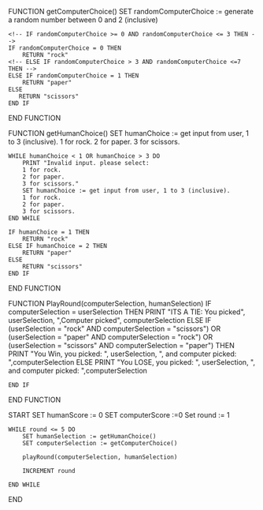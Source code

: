 FUNCTION getComputerChoice()
    SET randomComputerChoice := generate a random number between 0 and 2 (inclusive)

    <!-- IF randomComputerChoice >= 0 AND randomComputerChoice <= 3 THEN -->
    IF randomComputerChoice = 0 THEN
        RETURN "rock"
    <!-- ELSE IF randomComputerChoice > 3 AND randomComputerChoice <=7 THEN -->
    ELSE IF randomComputerChoice = 1 THEN
        RETURN "paper"
    ELSE
       RETURN "scissors"
    END IF

END FUNCTION


FUNCTION getHumanChoice()
    SET humanChoice := get input from user, 1 to 3 (inclusive).
    1 for rock.
    2 for paper.
    3 for scissors.
    
    WHILE humanChoice < 1 OR humanChoice > 3 DO
        PRINT "Invalid input. please select:
        1 for rock.
        2 for paper.
        3 for scissors."
        SET humanChoice := get input from user, 1 to 3 (inclusive).
        1 for rock.
        2 for paper.
        3 for scissors.
    END WHILE

    IF humanChoice = 1 THEN
        RETURN "rock"
    ELSE IF humanChoice = 2 THEN
        RETURN "paper"
    ELSE 
        RETURN "scissors"
    END IF

END FUNCTION 


FUNCTION PlayRound(computerSelection, humanSelection)
    IF computerSelection = userSelection THEN
        PRINT "ITS A TIE: You picked", userSelection, ",Computer picked", computerSelection
    ELSE IF (userSelection = "rock" AND computerSelection = "scissors") 
            OR (userSelection = "paper" AND computerSelection = "rock")
            OR (userSelection = "scissors" AND computerSelection = "paper") THEN
        PRINT "You Win, you picked: ", userSelection, ", and computer picked: ",computerSelection 
    ELSE 
        PRINT "You LOSE, you picked: ", userSelection, ", and computer picked: ",computerSelection 

    END IF    
END FUNCTION



START
    SET humanScore := 0
    SET computerScore :=0
    Set round := 1

    WHILE round <= 5 DO
        SET humanSelection := getHumanChoice()
        SET computerSelection := getComputerChoice()

        playRound(computerSelection, humanSelection)

        INCREMENT round
    
    END WHILE
END